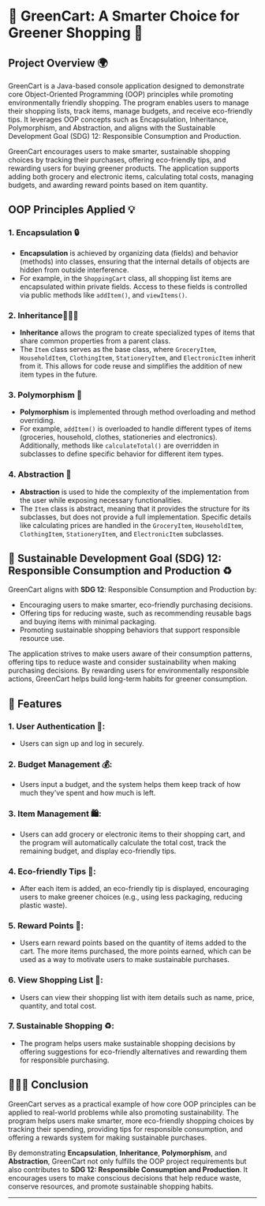 # 🌿 GreenCart: A Smarter Choice for Greener Shopping 🛒

## Project Overview 🌍

GreenCart is a Java-based console application designed to demonstrate core Object-Oriented Programming (OOP) principles while promoting environmentally friendly shopping. The program enables users to manage their shopping lists, track items, manage budgets, and receive eco-friendly tips. It leverages OOP concepts such as Encapsulation, Inheritance, Polymorphism, and Abstraction, and aligns with the Sustainable Development Goal (SDG) 12: Responsible Consumption and Production.

GreenCart encourages users to make smarter, sustainable shopping choices by tracking their purchases, offering eco-friendly tips, and rewarding users for buying greener products. The application supports adding both grocery and electronic items, calculating total costs, managing budgets, and awarding reward points based on item quantity.

## OOP Principles Applied 💡

### 1. **Encapsulation** 🔒
- **Encapsulation** is achieved by organizing data (fields) and behavior (methods) into classes, ensuring that the internal details of objects are hidden from outside interference.
- For example, in the `ShoppingCart` class, all shopping list items are encapsulated within private fields. Access to these fields is controlled via public methods like `addItem()`, and `viewItems()`.

### 2. **Inheritance**👩🏻‍💻
- **Inheritance** allows the program to create specialized types of items that share common properties from a parent class.
- The `Item` class serves as the base class, where `GroceryItem`, `HouseholdItem`, `ClothingItem`, `StationeryItem`, and `ElectronicItem` inherit from it. This allows for code reuse and simplifies the addition of new item types in the future.

### 3. **Polymorphism** 🔄
- **Polymorphism** is implemented through method overloading and method overriding.
- For example, `addItem()` is overloaded to handle different types of items (groceries, household, clothes, stationeries and electronics). Additionally, methods like `calculateTotal()` are overridden in subclasses to define specific behavior for different item types.

### 4. **Abstraction** 🧩
- **Abstraction** is used to hide the complexity of the implementation from the user while exposing necessary functionalities.
- The `Item` class is abstract, meaning that it provides the structure for its subclasses, but does not provide a full implementation. Specific details like calculating prices are handled in the `GroceryItem`, `HouseholdItem`, `ClothingItem`, `StationeryItem`, and `ElectronicItem` subclasses.

## 🌱 Sustainable Development Goal (SDG) 12: Responsible Consumption and Production ♻️

GreenCart aligns with **SDG 12**: Responsible Consumption and Production by:
- Encouraging users to make smarter, eco-friendly purchasing decisions.
- Offering tips for reducing waste, such as recommending reusable bags and buying items with minimal packaging.
- Promoting sustainable shopping behaviors that support responsible resource use.

The application strives to make users aware of their consumption patterns, offering tips to reduce waste and consider sustainability when making purchasing decisions. By rewarding users for environmentally responsible actions, GreenCart helps build long-term habits for greener consumption.

## 🚀 Features

### 1. **User Authentication** 🔑:
   - Users can sign up and log in securely.

### 2. **Budget Management** 💰:
   - Users input a budget, and the system helps them keep track of how much they've spent and how much is left.

### 3. **Item Management** 🛍️:
   - Users can add grocery or electronic items to their shopping cart, and the program will automatically calculate the total cost, track the remaining budget, and display eco-friendly tips.

### 4. **Eco-friendly Tips** 🌿:
   - After each item is added, an eco-friendly tip is displayed, encouraging users to make greener choices (e.g., using less packaging, reducing plastic waste).

### 5. **Reward Points** 🏅:
   - Users earn reward points based on the quantity of items added to the cart. The more items purchased, the more points earned, which can be used as a way to motivate users to make sustainable purchases.

### 6. **View Shopping List** 📜:
   - Users can view their shopping list with item details such as name, price, quantity, and total cost.

### 7. **Sustainable Shopping** ♻️:
   - The program helps users make sustainable shopping decisions by offering suggestions for eco-friendly alternatives and rewarding them for responsible purchasing.

## 👩🏻‍💼 Conclusion

GreenCart serves as a practical example of how core OOP principles can be applied to real-world problems while also promoting sustainability. The program helps users make smarter, more eco-friendly shopping choices by tracking their spending, providing tips for responsible consumption, and offering a rewards system for making sustainable purchases.

By demonstrating **Encapsulation**, **Inheritance**, **Polymorphism**, and **Abstraction**, GreenCart not only fulfills the OOP project requirements but also contributes to **SDG 12: Responsible Consumption and Production**. It encourages users to make conscious decisions that help reduce waste, conserve resources, and promote sustainable shopping habits.

---
